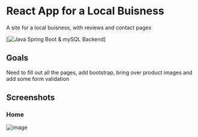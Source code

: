 # React App for a Local Buisness

A site for a local buisness, with reviews and contact pages

[![Java Spring Boot & mySQL Backend](https://github.com/brjens/congenial-winner.git)]

## Goals

Need to fill out all the pages, add bootstrap, bring over product images and add some form validation

## Screenshots
### Home
![image](https://github.com/brjens/scaling-couscous/assets/66975848/e5252f18-a98a-436d-b7d8-69de6b6185b8)
